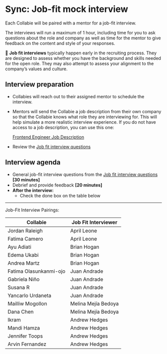 # Sync: Job-fit mock interview

Each Collabie will be paired with a mentor for a job-fit interview.

The interviews will run a maximum of 1 hour, including time for you to ask questions about the role and company as well as time for the mentor to give feedback on the content and style of your responses.

<aside>
🤝 <strong>Job fit interviews</strong> typically happen early in the recruiting process. They are designed to assess whether you have the background and skills needed for the open role. They may also attempt to assess your alignment to the company’s values and culture.
</aside>

## Interview preparation

- Collabies will reach out to their assigned mentor to schedule the interview.
- Mentors will send the Collabie a job description from their own company so that the Collabie knows what role they are interviewing for. This will help simulate a more realistic interview experience. If you do not have access to a job description, you can use this one:

  [Frontend Engineer Job Description]()

- Review the [Job fit interview questions](../resources/job-fit-interview-questions.md)

## Interview agenda

- General job-fit interview questions from the [Job fit interview questions](../resources/job-fit-interview-questions.md) **[30 minutes]**
- Debrief and provide feedback **[20 minutes]**
- **After the interview:**
  - Check the done box on the table below

---

Job-Fit Interview Pairings:

[comment]: <> (Populate using the values in this CodeSandbox: https://codesandbox.io/s/career-lab-pairings-u1qmj?file=/src/App.js)
[comment]: <> (TODO: move this script into this project somehow)

| Collabie | Job Fit Interviewer |
| ---- | ---- |
| Jordan Raleigh | April Leone |
| Fatima Camero | April Leone |
| Ayu Adiati | Brian Hogan |
| Edema Ukabi | Brian Hogan |
| Andrea Martz | Brian Hogan |
| Fatima Olasunkanmi-ojo | Juan Andrade |
| Gabriela Niño | Juan Andrade |
| Susana R | Juan Andrade |
| Yancarlo Urdaneta | Juan Andrade |
| Mailliw Mogollon | Melina Mejía Bedoya |
| Dana Chen | Melina Mejía Bedoya |
| Ikram | Andrew Hedges |
| Mandi Hamza | Andrew Hedges |
| Jennifer Toops | Andrew Hedges |
| Arvin Fernandez | Andrew Hedges |




